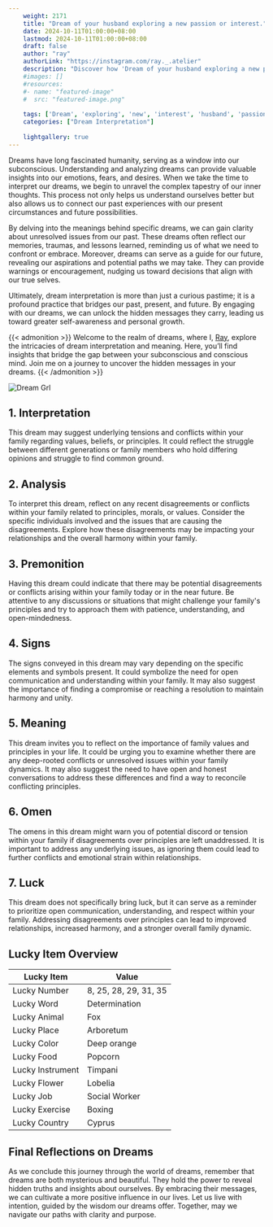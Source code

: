 ```yaml
---
    weight: 2171
    title: "Dream of your husband exploring a new passion or interest."  # Assuming 'title' column exists
    date: 2024-10-11T01:00:00+08:00
    lastmod: 2024-10-11T01:00:00+08:00
    draft: false
    author: "ray"
    authorLink: "https://instagram.com/ray._.atelier"
    description: "Discover how 'Dream of your husband exploring a new passion or interest.' can interpret your future and uncover its significant meanings in your life."
    #images: []
    #resources:
    #- name: "featured-image"
    #  src: "featured-image.png"
    
    tags: ['Dream', 'exploring', 'new', 'interest', 'husband', 'passion']
    categories: ["Dream Interpretation"]
    
    lightgallery: true
---
```

    
Dreams have long fascinated humanity, serving as a window into our subconscious. Understanding and analyzing dreams can provide valuable insights into our emotions, fears, and desires. When we take the time to interpret our dreams, we begin to unravel the complex tapestry of our inner thoughts. This process not only helps us understand ourselves better but also allows us to connect our past experiences with our present circumstances and future possibilities.

By delving into the meanings behind specific dreams, we can gain clarity about unresolved issues from our past. These dreams often reflect our memories, traumas, and lessons learned, reminding us of what we need to confront or embrace. Moreover, dreams can serve as a guide for our future, revealing our aspirations and potential paths we may take. They can provide warnings or encouragement, nudging us toward decisions that align with our true selves.

Ultimately, dream interpretation is more than just a curious pastime; it is a profound practice that bridges our past, present, and future. By engaging with our dreams, we can unlock the hidden messages they carry, leading us toward greater self-awareness and personal growth.

{{< admonition >}}
Welcome to the realm of dreams, where I, [Ray](https://instagram.com/ray._.atelier), explore the intricacies of dream interpretation and meaning. Here, you’ll find insights that bridge the gap between your subconscious and conscious mind. Join me on a journey to uncover the hidden messages in your dreams.
{{< /admonition >}}

![Dream Grl](https://cdn.pixabay.com/photo/2017/11/02/03/35/gothic-2910057_1280.jpg "Dream Grl")

## 1. Interpretation
 This dream may suggest underlying tensions and conflicts within your family regarding values, beliefs, or principles. It could reflect the struggle between different generations or family members who hold differing opinions and struggle to find common ground.

## 2. Analysis
 To interpret this dream, reflect on any recent disagreements or conflicts within your family related to principles, morals, or values. Consider the specific individuals involved and the issues that are causing the disagreements. Explore how these disagreements may be impacting your relationships and the overall harmony within your family.

## 3. Premonition
 Having this dream could indicate that there may be potential disagreements or conflicts arising within your family today or in the near future. Be attentive to any discussions or situations that might challenge your family's principles and try to approach them with patience, understanding, and open-mindedness.

## 4. Signs
 The signs conveyed in this dream may vary depending on the specific elements and symbols present. It could symbolize the need for open communication and understanding within your family. It may also suggest the importance of finding a compromise or reaching a resolution to maintain harmony and unity.

## 5. Meaning
 This dream invites you to reflect on the importance of family values and principles in your life. It could be urging you to examine whether there are any deep-rooted conflicts or unresolved issues within your family dynamics. It may also suggest the need to have open and honest conversations to address these differences and find a way to reconcile conflicting principles.

## 6. Omen
 The omens in this dream might warn you of potential discord or tension within your family if disagreements over principles are left unaddressed. It is important to address any underlying issues, as ignoring them could lead to further conflicts and emotional strain within relationships.

## 7. Luck
 This dream does not specifically bring luck, but it can serve as a reminder to prioritize open communication, understanding, and respect within your family. Addressing disagreements over principles can lead to improved relationships, increased harmony, and a stronger overall family dynamic.

## Lucky Item Overview
| Lucky Item          | Value              |
|---------------|--------------------|
| Lucky Number        | 8, 25, 28, 29, 31, 35  |
| Lucky Word          | Determination |
| Lucky Animal        | Fox |
| Lucky Place         | Arboretum     |
| Lucky Color         | Deep orange     |
| Lucky Food          | Popcorn      |
| Lucky Instrument    | Timpani |
| Lucky Flower        | Lobelia    |
| Lucky Job           | Social Worker       |
| Lucky Exercise      | Boxing  |
| Lucky Country       | Cyprus    |


##  Final Reflections on Dreams

As we conclude this journey through the world of dreams, remember that dreams are both mysterious and beautiful. They hold the power to reveal hidden truths and insights about ourselves. By embracing their messages, we can cultivate a more positive influence in our lives. Let us live with intention, guided by the wisdom our dreams offer. Together, may we navigate our paths with clarity and purpose.
